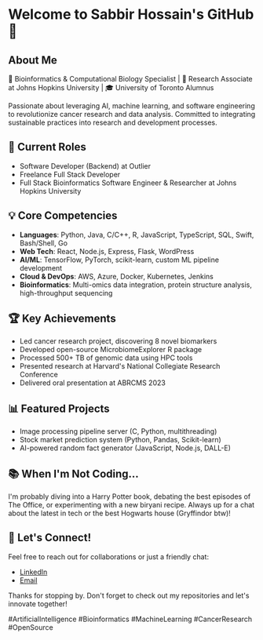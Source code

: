 # Welcome to Sabbir Hossain's GitHub 👋

## About Me
🔬 Bioinformatics & Computational Biology Specialist | 🏫 Research Associate at Johns Hopkins University | 🎓 University of Toronto Alumnus

Passionate about leveraging AI, machine learning, and software engineering to revolutionize cancer research and data analysis. Committed to integrating sustainable practices into research and development processes.

## 🚀 Current Roles
- Software Developer (Backend) at Outlier
- Freelance Full Stack Developer
- Full Stack Bioinformatics Software Engineer & Researcher at Johns Hopkins University

## 💡 Core Competencies
- **Languages**: Python, Java, C/C++, R, JavaScript, TypeScript, SQL, Swift, Bash/Shell, Go
- **Web Tech**: React, Node.js, Express, Flask, WordPress
- **AI/ML**: TensorFlow, PyTorch, scikit-learn, custom ML pipeline development
- **Cloud & DevOps**: AWS, Azure, Docker, Kubernetes, Jenkins
- **Bioinformatics**: Multi-omics data integration, protein structure analysis, high-throughput sequencing

## 🏆 Key Achievements
- Led cancer research project, discovering 8 novel biomarkers
- Developed open-source MicrobiomeExplorer R package
- Processed 500+ TB of genomic data using HPC tools
- Presented research at Harvard's National Collegiate Research Conference
- Delivered oral presentation at ABRCMS 2023

## 📊 Featured Projects
- Image processing pipeline server (C, Python, multithreading)
- Stock market prediction system (Python, Pandas, Scikit-learn)
- AI-powered random fact generator (JavaScript, Node.js, DALL-E)

## 📚 When I'm Not Coding...
I'm probably diving into a Harry Potter book, debating the best episodes of The Office, or experimenting with a new biryani recipe. Always up for a chat about the latest in tech or the best Hogwarts house (Gryffindor btw)!

## 🌟 Let's Connect!
Feel free to reach out for collaborations or just a friendly chat:
- [LinkedIn](https://www.linkedin.com/in/itssabbir)
- [Email](mailto:hossain.sabbir17@gmail.com)



Thanks for stopping by. Don't forget to check out my repositories and let's innovate together!

#ArtificialIntelligence #Bioinformatics #MachineLearning #CancerResearch #OpenSource
